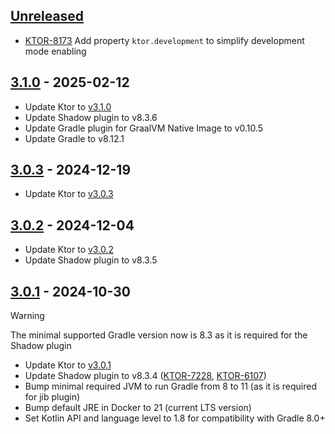 <!--
The format is based on Keep a Changelog: https://keepachangelog.com/en/1.1.0/
-->

## [Unreleased]

- [KTOR-8173] Add property `ktor.development` to simplify development mode enabling

[KTOR-8173]: https://youtrack.jetbrains.com/issue/KTOR-8173/

## [3.1.0] - 2025-02-12

- Update Ktor to [v3.1.0](https://github.com/ktorio/ktor/releases/tag/3.1.0)
- Update Shadow plugin to v8.3.6 
- Update Gradle plugin for GraalVM Native Image to v0.10.5
- Update Gradle to v8.12.1

## [3.0.3] - 2024-12-19

- Update Ktor to [v3.0.3](https://github.com/ktorio/ktor/releases/tag/3.0.3)

## [3.0.2] - 2024-12-04

- Update Ktor to [v3.0.2](https://github.com/ktorio/ktor/releases/tag/3.0.2)
- Update Shadow plugin to v8.3.5

## [3.0.1] - 2024-10-30

> [!WARNING]
> The minimal supported Gradle version now is 8.3 as it is required for the Shadow plugin

- Update Ktor to [v3.0.1](https://github.com/ktorio/ktor/releases/tag/3.0.1)
- Update Shadow plugin to v8.3.4 ([KTOR-7228](https://youtrack.jetbrains.com/issue/KTOR-7228), [KTOR-6107](https://youtrack.jetbrains.com/issue/KTOR-6107))
- Bump minimal required JVM to run Gradle from 8 to 11 (as it is required for jib plugin)
- Bump default JRE in Docker to 21 (current LTS version)
- Set Kotlin API and language level to 1.8 for compatibility with Gradle 8.0+

[unreleased]: https://github.com/ktorio/ktor-build-plugins/compare/v3.1.0...main
[3.1.0]: https://github.com/ktorio/ktor-build-plugins/compare/v3.0.3...v3.1.0
[3.0.3]: https://github.com/ktorio/ktor-build-plugins/compare/v3.0.2...v3.0.3
[3.0.2]: https://github.com/ktorio/ktor-build-plugins/compare/v3.0.1...v3.0.2
[3.0.1]: https://github.com/ktorio/ktor-build-plugins/compare/v3.0.0...v3.0.1